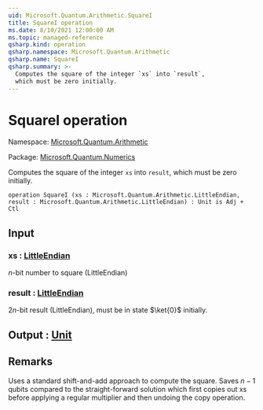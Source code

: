 ```yaml
---
uid: Microsoft.Quantum.Arithmetic.SquareI
title: SquareI operation
ms.date: 8/10/2021 12:00:00 AM
ms.topic: managed-reference
qsharp.kind: operation
qsharp.namespace: Microsoft.Quantum.Arithmetic
qsharp.name: SquareI
qsharp.summary: >-
  Computes the square of the integer `xs` into `result`,
  which must be zero initially.
---
```


# SquareI operation

Namespace: [Microsoft.Quantum.Arithmetic](xref:Microsoft.Quantum.Arithmetic)

Package: [Microsoft.Quantum.Numerics](https://nuget.org/packages/Microsoft.Quantum.Numerics)


Computes the square of the integer `xs` into `result`,which must be zero initially.

```qsharp
operation SquareI (xs : Microsoft.Quantum.Arithmetic.LittleEndian, result : Microsoft.Quantum.Arithmetic.LittleEndian) : Unit is Adj + Ctl
```


## Input

### xs : [LittleEndian](xref:Microsoft.Quantum.Arithmetic.LittleEndian)

$n$-bit number to square (LittleEndian)


### result : [LittleEndian](xref:Microsoft.Quantum.Arithmetic.LittleEndian)

$2n$-bit result (LittleEndian), must be in state $\ket{0}$ initially.



## Output : [Unit](xref:microsoft.quantum.qsharp.valueliterals#unit-literal)



## Remarks

Uses a standard shift-and-add approach to compute the square. Saves$n-1$ qubits compared to the straight-forward solution which firstcopies out xs before applying a regular multiplier and then undoingthe copy operation.